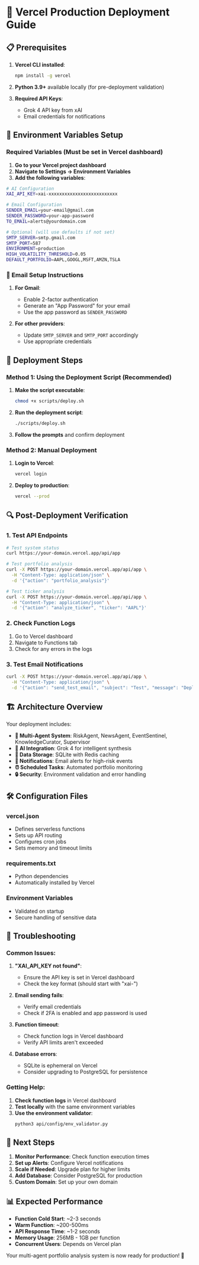 # 🚀 Vercel Production Deployment Guide

## 📋 Prerequisites

1. **Vercel CLI installed**:
   ```bash
   npm install -g vercel
   ```

2. **Python 3.9+** available locally (for pre-deployment validation)

3. **Required API Keys**:
   - Grok 4 API key from xAI
   - Email credentials for notifications

## 🔧 Environment Variables Setup

### Required Variables (Must be set in Vercel dashboard)

1. **Go to your Vercel project dashboard**
2. **Navigate to Settings → Environment Variables**
3. **Add the following variables**:

```bash
# AI Configuration
XAI_API_KEY=xai-xxxxxxxxxxxxxxxxxxxxxxxxxx

# Email Configuration
SENDER_EMAIL=your-email@gmail.com
SENDER_PASSWORD=your-app-password
TO_EMAIL=alerts@yourdomain.com

# Optional (will use defaults if not set)
SMTP_SERVER=smtp.gmail.com
SMTP_PORT=587
ENVIRONMENT=production
HIGH_VOLATILITY_THRESHOLD=0.05
DEFAULT_PORTFOLIO=AAPL,GOOGL,MSFT,AMZN,TSLA
```

### 📧 Email Setup Instructions

1. **For Gmail**:
   - Enable 2-factor authentication
   - Generate an "App Password" for your email
   - Use the app password as `SENDER_PASSWORD`

2. **For other providers**:
   - Update `SMTP_SERVER` and `SMTP_PORT` accordingly
   - Use appropriate credentials

## 🚀 Deployment Steps

### Method 1: Using the Deployment Script (Recommended)

1. **Make the script executable**:
   ```bash
   chmod +x scripts/deploy.sh
   ```

2. **Run the deployment script**:
   ```bash
   ./scripts/deploy.sh
   ```

3. **Follow the prompts** and confirm deployment

### Method 2: Manual Deployment

1. **Login to Vercel**:
   ```bash
   vercel login
   ```

2. **Deploy to production**:
   ```bash
   vercel --prod
   ```

## 🔍 Post-Deployment Verification

### 1. Test API Endpoints

```bash
# Test system status
curl https://your-domain.vercel.app/api/app

# Test portfolio analysis
curl -X POST https://your-domain.vercel.app/api/app \
  -H "Content-Type: application/json" \
  -d '{"action": "portfolio_analysis"}'

# Test ticker analysis
curl -X POST https://your-domain.vercel.app/api/app \
  -H "Content-Type: application/json" \
  -d '{"action": "analyze_ticker", "ticker": "AAPL"}'
```

### 2. Check Function Logs

1. Go to Vercel dashboard
2. Navigate to Functions tab
3. Check for any errors in the logs

### 3. Test Email Notifications

```bash
curl -X POST https://your-domain.vercel.app/api/app \
  -H "Content-Type: application/json" \
  -d '{"action": "send_test_email", "subject": "Test", "message": "Deployment successful!"}'
```

## 🏗️ Architecture Overview

Your deployment includes:

- **🧠 Multi-Agent System**: RiskAgent, NewsAgent, EventSentinel, KnowledgeCurator, Supervisor
- **🤖 AI Integration**: Grok 4 for intelligent synthesis
- **💾 Data Storage**: SQLite with Redis caching
- **📧 Notifications**: Email alerts for high-risk events
- **⏰ Scheduled Tasks**: Automated portfolio monitoring
- **🔒 Security**: Environment validation and error handling

## 🛠️ Configuration Files

### vercel.json
- Defines serverless functions
- Sets up API routing
- Configures cron jobs
- Sets memory and timeout limits

### requirements.txt
- Python dependencies
- Automatically installed by Vercel

### Environment Variables
- Validated on startup
- Secure handling of sensitive data

## 🔧 Troubleshooting

### Common Issues:

1. **"XAI_API_KEY not found"**:
   - Ensure the API key is set in Vercel dashboard
   - Check the key format (should start with "xai-")

2. **Email sending fails**:
   - Verify email credentials
   - Check if 2FA is enabled and app password is used

3. **Function timeout**:
   - Check function logs in Vercel dashboard
   - Verify API limits aren't exceeded

4. **Database errors**:
   - SQLite is ephemeral on Vercel
   - Consider upgrading to PostgreSQL for persistence

### Getting Help:

1. **Check function logs** in Vercel dashboard
2. **Test locally** with the same environment variables
3. **Use the environment validator**:
   ```bash
   python3 api/config/env_validator.py
   ```

## 🎯 Next Steps

1. **Monitor Performance**: Check function execution times
2. **Set up Alerts**: Configure Vercel notifications
3. **Scale if Needed**: Upgrade plan for higher limits
4. **Add Database**: Consider PostgreSQL for production
5. **Custom Domain**: Set up your own domain

## 📊 Expected Performance

- **Function Cold Start**: ~2-3 seconds
- **Warm Function**: ~200-500ms
- **API Response Time**: ~1-2 seconds
- **Memory Usage**: 256MB - 1GB per function
- **Concurrent Users**: Depends on Vercel plan

Your multi-agent portfolio analysis system is now ready for production! 🎉 